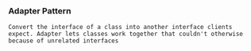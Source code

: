 ### Adapter Pattern
	
	Convert the interface of a class into another interface clients expect. Adapter lets classes work together that couldn't otherwise because of unrelated interfaces
